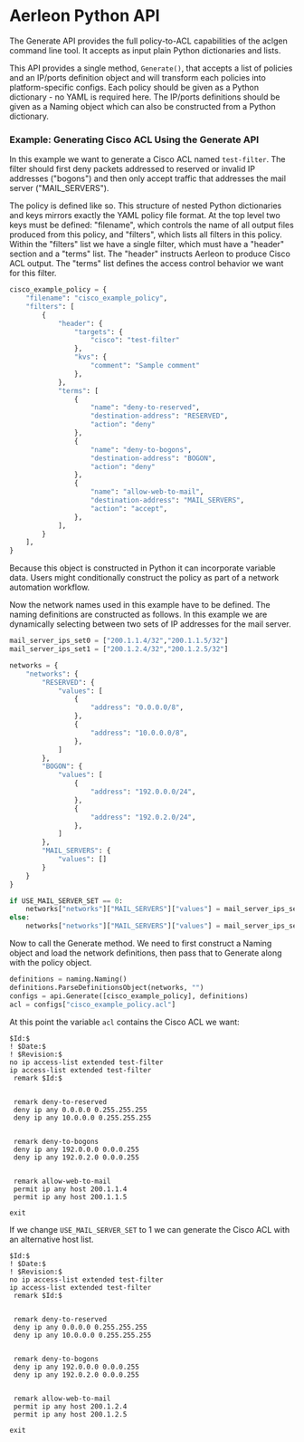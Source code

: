# Aerleon Python API

The Generate API provides the full policy-to-ACL capabilities of the aclgen command line tool. It accepts as input plain Python dictionaries and lists.

This API provides a single method, `Generate()`, that accepts a list of policies and an IP/ports definition object and will transform each policies into platform-specific configs. Each policy should be given as a Python dictionary - no YAML is required here. The IP/ports definitions should be given as a Naming object which can also be constructed from a Python dictionary.

### Example: Generating Cisco ACL Using the Generate API

In this example we want to generate a Cisco ACL named `test-filter`. The
filter should first deny packets addressed to reserved or invalid IP addresses
("bogons") and then only accept traffic that addresses the mail server ("MAIL_SERVERS").

The policy is defined like so. This structure of nested Python dictionaries and keys mirrors exactly the YAML policy file format. At the top level two keys must be defined:
"filename", which controls the name of all output files produced from this policy, and
"filters", which lists all filters in this policy. Within the "filters" list we
have a single filter, which must have a "header" section and a "terms" list. The
"header" instructs Aerleon to produce Cisco ACL output. The "terms" list defines
the access control behavior we want for this filter.

```python
cisco_example_policy = {
    "filename": "cisco_example_policy",
    "filters": [
        {
            "header": {
                "targets": {
                    "cisco": "test-filter"
                },
                "kvs": {
                    "comment": "Sample comment"
                },
            },
            "terms": [
                {
                    "name": "deny-to-reserved",
                    "destination-address": "RESERVED",
                    "action": "deny"
                },
                {
                    "name": "deny-to-bogons",
                    "destination-address": "BOGON",
                    "action": "deny"
                },
                {
                    "name": "allow-web-to-mail",
                    "destination-address": "MAIL_SERVERS",
                    "action": "accept",
                },
            ],
        }
    ],
}
```

Because this object is constructed in Python it can incorporate variable data. Users
might conditionally construct the policy as part of a network automation workflow.

Now the network names used in this example have to be defined. The naming definitions are
constructed as follows. In this example we are dynamically selecting between two sets of IP
addresses for the mail server.

```python
mail_server_ips_set0 = ["200.1.1.4/32","200.1.1.5/32"]
mail_server_ips_set1 = ["200.1.2.4/32","200.1.2.5/32"]

networks = {
    "networks": {
        "RESERVED": {
            "values": [
                {
                    "address": "0.0.0.0/8",
                },
                {
                    "address": "10.0.0.0/8",
                },
            ]
        },
        "BOGON": {
            "values": [
                {
                    "address": "192.0.0.0/24",
                },
                {
                    "address": "192.0.2.0/24",
                },
            ]
        },
        "MAIL_SERVERS": {
            "values": []
        }
    }
}

if USE_MAIL_SERVER_SET == 0:
    networks["networks"]["MAIL_SERVERS"]["values"] = mail_server_ips_set0
else:
    networks["networks"]["MAIL_SERVERS"]["values"] = mail_server_ips_set1
```

Now to call the Generate method. We need to first construct a Naming object
and load the network definitions, then pass that to Generate along with the
policy object.

```python
definitions = naming.Naming()
definitions.ParseDefinitionsObject(networks, "")
configs = api.Generate([cisco_example_policy], definitions)
acl = configs["cisco_example_policy.acl"]
```

At this point the variable `acl` contains the Cisco ACL we want:
```
$Id:$
! $Date:$
! $Revision:$
no ip access-list extended test-filter
ip access-list extended test-filter
 remark $Id:$


 remark deny-to-reserved
 deny ip any 0.0.0.0 0.255.255.255
 deny ip any 10.0.0.0 0.255.255.255


 remark deny-to-bogons
 deny ip any 192.0.0.0 0.0.0.255
 deny ip any 192.0.2.0 0.0.0.255


 remark allow-web-to-mail
 permit ip any host 200.1.1.4
 permit ip any host 200.1.1.5

exit
```

If we change `USE_MAIL_SERVER_SET` to 1 we can generate the Cisco ACL with an alternative host list.

```
$Id:$
! $Date:$
! $Revision:$
no ip access-list extended test-filter
ip access-list extended test-filter
 remark $Id:$


 remark deny-to-reserved
 deny ip any 0.0.0.0 0.255.255.255
 deny ip any 10.0.0.0 0.255.255.255


 remark deny-to-bogons
 deny ip any 192.0.0.0 0.0.0.255
 deny ip any 192.0.2.0 0.0.0.255


 remark allow-web-to-mail
 permit ip any host 200.1.2.4
 permit ip any host 200.1.2.5

exit
```